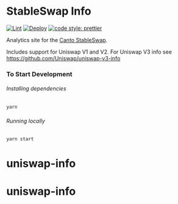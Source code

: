 # StableSwap Info

[![Lint](https://github.com/Uniswap/uniswap-info/workflows/Lint/badge.svg)](https://github.com/Uniswap/uniswap-info/actions?query=workflow%3ALint)
[![Deploy](https://github.com/Uniswap/uniswap-info/workflows/Deploy/badge.svg)](https://github.com/Uniswap/uniswap-info/actions?query=workflow%3ADeploy)
[![code style: prettier](https://img.shields.io/badge/code_style-prettier-ff69b4.svg?style=flat-square)](https://github.com/prettier/prettier)

Analytics site for the [Canto StableSwap](https://uniswap.org).

Includes support for Uniswap V1 and V2. For Uniswap V3 info see https://github.com/Uniswap/uniswap-v3-info

### To Start Development

###### Installing dependencies
```bash
yarn
```

###### Running locally
```bash
yarn start
```
# uniswap-info
# uniswap-info

